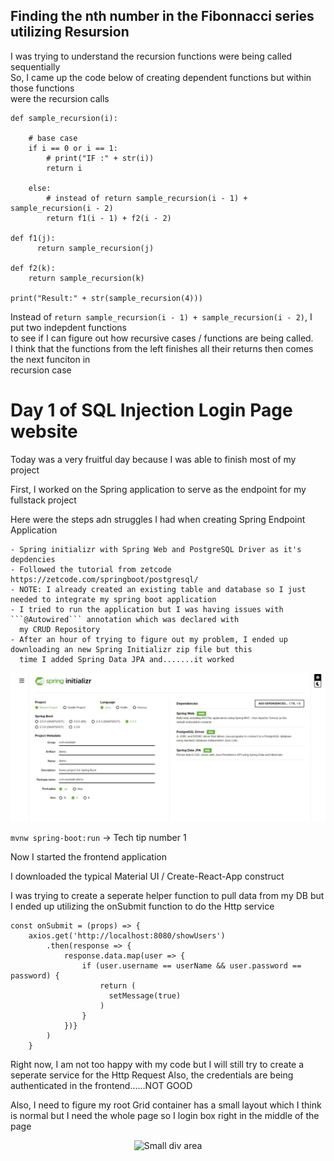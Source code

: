 ## Finding the nth number in the Fibonnacci series utilizing Resursion

I was trying to understand the recursion functions were being called sequentially  
So, I came up the code below of creating dependent functions but within those functions  
were the recursion calls

```
def sample_recursion(i):    

    # base case 
    if i == 0 or i == 1:
        # print("IF :" + str(i))
        return i

    else:
        # instead of return sample_recursion(i - 1) + sample_recursion(i - 2)
        return f1(i - 1) + f2(i - 2)

def f1(j):
      return sample_recursion(j)

def f2(k):
    return sample_recursion(k)

print("Result:" + str(sample_recursion(4)))

```
Instead of ```return sample_recursion(i - 1) + sample_recursion(i - 2)```, I put two indepdent functions  
to see if I can figure out how recursive cases / functions are being called.  
I think that the functions from the left finishes all their returns then comes the next funciton in  
recursion case



# Day 1 of SQL Injection Login Page website
<p> Today was a very fruitful day because I was able to finish most of my project </p>
<p> First, I worked on the Spring application to serve as the endpoint for my fullstack project </p>

<p> Here were the steps adn struggles I had when creating Spring Endpoint Application</p>  

    - Spring initializr with Spring Web and PostgreSQL Driver as it's depdencies
    - Followed the tutorial from zetcode https://zetcode.com/springboot/postgresql/
    - NOTE: I already created an existing table and database so I just needed to integrate my spring boot application
    - I tried to run the application but I was having issues with ```@Autowired``` annotation which was declared with 
      my CRUD Repository
    - After an hour of trying to figure out my problem, I ended up downloading an new Spring Initializr zip file but this 
      time I added Spring Data JPA and.......it worked
      
<p align="center">
  <img src="Spring Initialzr correct package.JPG" title="Spring Boot Initializr Config">
</p>

```mvnw spring-boot:run``` -> Tech tip number 1
    
<p>Now I started the frontend application</p>
<p> I downloaded the typical Material UI / Create-React-App construct</p>
<p>I was trying to create a seperate helper function to pull data from my DB but I ended up utilizing the onSubmit function  
    to do the Http service </p>

```
const onSubmit = (props) => {
    axios.get('http://localhost:8080/showUsers')
        .then(response => {
            response.data.map(user => {
                if (user.username == userName && user.password == password) {
                    return (
                      setMessage(true)
                    )
                }
            })}
        )
    }
```
<p> Right now, I am not too happy with my code but I will still try to create a seperate service for the Http Request  
    Also, the credentials are being authenticated in the frontend......NOT GOOD</p>

<p> Also, I need to figure my root Grid container has a small layout which I think is normal but I need the whole page so I  
    login box right in the middle of the page</p>
  
<p align="center">
  <img src="Small root.JPG" title="Small div area">
</p>




